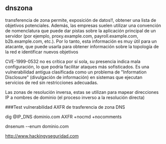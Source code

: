 ## dnszona

transferencia de zona permite, exposición de datos!!, obtener una lista de objetivos potenciales. Además, las empresas suelen utilizar una convención de nomenclatura que puede dar pistas sobre la aplicación principal de un servidor (por ejemplo, proxy.example.com, payroll.example.com, b2b.example.com, etc.). Por lo tanto, esta información es muy útil para un atacante, que puede usarla para obtener información sobre la topología de la red e identificar nuevos objetivos

CVE-1999-0532 no es crítica por sí sola, su presencia indica mala configuración, lo que podría facilitar ataques más sofisticados. Es una vulnerabilidad antigua clasificada como un problema de "Information Disclosure" (divulgación de información) en sistemas que ejecutan servicios de red sin restricciones adecuadas.

Las zonas de resolución inversa, estas se utilizan para mapear direcciones IP a nombres de dominio (el proceso inverso a la resolución directa)




###Test vulnerabilidad AXFR de trasferencia de zona DNS

dig @IP_DNS dominio.com AXFR +nocmd +nocomments

dnsenum --enum dominio.com

http://www.hackingyseguridad.com
